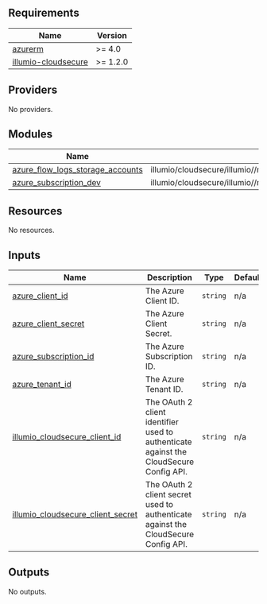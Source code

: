 <!-- BEGIN_TF_DOCS -->
## Requirements

| Name | Version |
|------|---------|
| <a name="requirement_azurerm"></a> [azurerm](#requirement\_azurerm) | >= 4.0 |
| <a name="requirement_illumio-cloudsecure"></a> [illumio-cloudsecure](#requirement\_illumio-cloudsecure) | >= 1.2.0 |

## Providers

No providers.

## Modules

| Name | Source | Version |
|------|--------|---------|
| <a name="module_azure_flow_logs_storage_accounts"></a> [azure\_flow\_logs\_storage\_accounts](#module\_azure\_flow\_logs\_storage\_accounts) | illumio/cloudsecure/illumio//modules/azure_flow_logs_storage_accounts | 1.4.3 |
| <a name="module_azure_subscription_dev"></a> [azure\_subscription\_dev](#module\_azure\_subscription\_dev) | illumio/cloudsecure/illumio//modules/azure_subscription | 1.4.3 |

## Resources

No resources.

## Inputs

| Name | Description | Type | Default | Required |
|------|-------------|------|---------|:--------:|
| <a name="input_azure_client_id"></a> [azure\_client\_id](#input\_azure\_client\_id) | The Azure Client ID. | `string` | n/a | yes |
| <a name="input_azure_client_secret"></a> [azure\_client\_secret](#input\_azure\_client\_secret) | The Azure Client Secret. | `string` | n/a | yes |
| <a name="input_azure_subscription_id"></a> [azure\_subscription\_id](#input\_azure\_subscription\_id) | The Azure Subscription ID. | `string` | n/a | yes |
| <a name="input_azure_tenant_id"></a> [azure\_tenant\_id](#input\_azure\_tenant\_id) | The Azure Tenant ID. | `string` | n/a | yes |
| <a name="input_illumio_cloudsecure_client_id"></a> [illumio\_cloudsecure\_client\_id](#input\_illumio\_cloudsecure\_client\_id) | The OAuth 2 client identifier used to authenticate against the CloudSecure Config API. | `string` | n/a | yes |
| <a name="input_illumio_cloudsecure_client_secret"></a> [illumio\_cloudsecure\_client\_secret](#input\_illumio\_cloudsecure\_client\_secret) | The OAuth 2 client secret used to authenticate against the CloudSecure Config API. | `string` | n/a | yes |

## Outputs

No outputs.
<!-- END_TF_DOCS -->